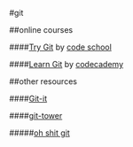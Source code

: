 #git

##online courses

####[Try Git](https://www.codeschool.com/courses/try-git) by [code school](https://www.codeschool.com)

####[Learn Git](https://www.codecademy.com/learn/learn-git) by [codecademy](https://www.codecademy.com)


##other resources

####[Git-it](http://jlord.us/git-it/)

####[git-tower](https://www.git-tower.com/learn/)

#####[oh shit git](http://ohshitgit.com/)
